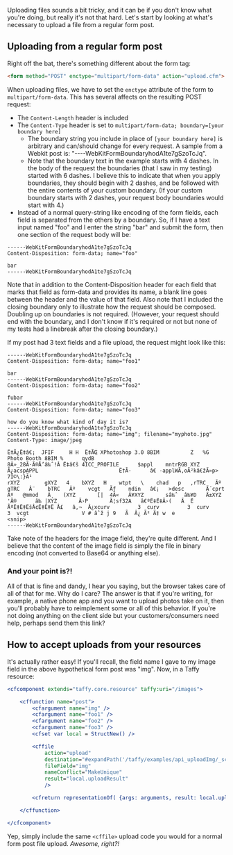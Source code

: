 Uploading files sounds a bit tricky, and it can be if you don't know what you're doing, but really it's not that hard. Let's start by looking at what's necessary to upload a file from a regular form post.

## Uploading from a regular form post

Right off the bat, there's something different about the form tag:

```html
<form method="POST" enctype="multipart/form-data" action="upload.cfm">
```

When uploading files, we have to set the `enctype` attribute of the form to `multipart/form-data`. This has several affects on the resulting POST request:

* The `Content-Length` header is included
* The `Content-Type` header is set to `multipart/form-data; boundary=[your boundary here]`
  * The boundary string you include in place of `[your boundary here]` is arbitrary and can/should change for every request. A sample from a Webkit post is: "----WebKitFormBoundaryhodA1te7gSzoTcJq".
  * Note that the boundary text in the example starts with 4 dashes. In the body of the request the boundaries (that I saw in my testing) started with 6 dashes. I believe this to indicate that when you apply boundaries, they should begin with 2 dashes, and be followed with the entire contents of your custom boundary. (If your custom boundary starts with 2 dashes, your request body boundaries would start with 4.)
* Instead of a normal query-string like encoding of the form fields, each field is separated from the others by a boundary. So, if I have a text input named "foo" and I enter the string "bar" and submit the form, then one section of the request body will be:

```
------WebKitFormBoundaryhodA1te7gSzoTcJq
Content-Disposition: form-data; name="foo"

bar
------WebKitFormBoundaryhodA1te7gSzoTcJq
```

Note that in addition to the Content-Disposition header for each field that marks that field as form-data and provides its name, a blank line goes between the header and the value of that field. Also note that I included the closing boundary only to illustrate how the request should be composed. Doubling up on boundaries is not required. (However, your request should end with the boundary, and I don't know if it's required or not but none of my tests had a linebreak after the closing boundary.)

If my post had 3 text fields and a file upload, the request might look like this:

```
------WebKitFormBoundaryhodA1te7gSzoTcJq
Content-Disposition: form-data; name="foo1"

bar
------WebKitFormBoundaryhodA1te7gSzoTcJq
Content-Disposition: form-data; name="foo2"

fubar
------WebKitFormBoundaryhodA1te7gSzoTcJq
Content-Disposition: form-data; name="foo3"

how do you know what kind of day it is?
------WebKitFormBoundaryhodA1te7gSzoTcJq
Content-Disposition: form-data; name="img"; filename="myphoto.jpg"
Content-Type: image/jpeg

Ë‡Ã¿Ë‡â€¡  JFIF     H H  Ë‡ÃŒ XPhotoshop 3.0 8BIM          Z   %G            Photo Booth 8BIM %      qydB
8Â»_28Ã·Ã®Å’â‰ˆ!Â Ë‡â€š 4ICC_PROFILE      $appl    mntrRGB XYZ  Ã¿acspAPPL                          Ë†Ã·      â€ -applWÃ‚oÃ²kâ€žÃ»p> 7Î©\:}Ã¹
rXYZ        gXYZ   4    bXYZ   H    wtpt   \    chad   p   ,rTRC   Ãº    gTRC   Â¨    bTRC   Âº    vcgt   Ãƒ    ndin   â€¡   >desc       Ã´cprt   Âº   @mmod   Â¸   (XYZ       [|  4Â«   Â¥XYZ       sâ‰ˆ  â‰¥D   Ä±XYZ       'Ã®      â‰ |XYZ       Ã›P       Ã¦sf32A   â€ºË‡Ë‡Ã›(   Ã­  Ë ÃªË‡Ë‡ËšÂ¢Ë‡Ë‡Ë Â£   â‚¬  Â¿xcurv         3  curv         3  curv         3  vcgt                 V # âˆž j 9 	 Ã  Â¿ Ã² Ã‡ w	e
<snip>
------WebKitFormBoundaryhodA1te7gSzoTcJq
```

Take note of the headers for the image field, they're quite different. And I believe that the content of the image field is simply the file in binary encoding (not converted to Base64 or anything else).

### And your point is?!

All of that is fine and dandy, I hear you saying, but the browser takes care of all of that for me. Why do I care? The answer is that if you're writing, for example, a native phone app and you want to upload photos take on it, then you'll probably have to reimplement some or all of this behavior. If you're not doing anything on the client side but your customers/consumers need help, perhaps send them this link?

## How to accept uploads from your resources

It's actually rather easy! If you'll recall, the field name I gave to my image field in the above hypothetical form post was "img". Now, in a Taffy resource:

```cfm
<cfcomponent extends="taffy.core.resource" taffy:uri="/images">

	<cffunction name="post">
		<cfargument name="img" />
		<cfargument name="foo1" />
		<cfargument name="foo2" />
		<cfargument name="foo3" />
		<cfset var local = StructNew() />

		<cffile
			action="upload"
			destination="#expandPath('/taffy/examples/api_uploadImg/_scratch/')#"
			fileField="img"
			nameConflict="MakeUnique"
			result="local.uploadResult"
			/>

		<cfreturn representationOf( {args: arguments, result: local.uploadResult} ) />

	</cffunction>

</cfcomponent>
```

Yep, simply include the same `<cffile>` upload code you would for a normal form post file upload. _Awesome, right?!_